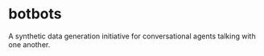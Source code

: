 # botbots
A synthetic data generation initiative for conversational agents talking with one another.
